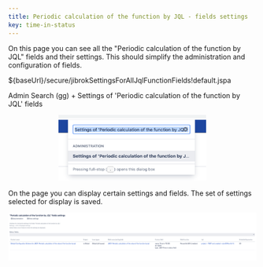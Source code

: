 ```yaml
---
title: Periodic calculation of the function by JQL - fields settings
key: time-in-status
---
```



On this page you can see all the "Periodic calculation of the function by JQL" fields and their settings. This should simplify the administration and configuration of fields.

${baseUrl}/secure/jibrokSettingsForAllJqlFunctionFields!default.jspa

Admin Search (gg) + Settings of 'Periodic calculation of the function by JQL' fields<br>
<p style="text-align: center;"><a href="/uploads/time-in-status/jql-function-field-all/1.png"><img src="/uploads/time-in-status/jql-function-field-all/1.png" style="width:300px"/></a></p>
On the page you can display certain settings and fields. The set of settings selected for display is saved.

<p style="text-align: center;"><a href="/uploads/time-in-status/jql-function-field-all/2.png"><img src="/uploads/time-in-status/jql-function-field-all/2.png" style="width:600px"/></a></p>
